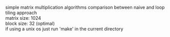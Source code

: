 simple matrix multiplication algorithms comparison between naive and loop tiling approach\
matrix size: 1024\
block size: 32 (optimal)\
if using a unix os just run 'make' in the current directory
